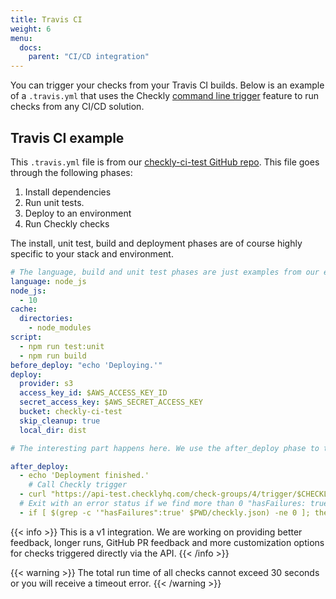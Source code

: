 ```yaml
---
title: Travis CI
weight: 6
menu:
  docs:
    parent: "CI/CD integration"
---
```


You can trigger your checks from your Travis CI builds. Below is an example of a `.travis.yml` that uses the 
Checkly [command line trigger](/docs/cicd/triggers/) feature to run checks from any CI/CD solution.

## Travis CI example

This `.travis.yml` file is from our [checkly-ci-test GitHub repo](https://github.com/checkly/checkly-ci-test).  This file 
goes through the following phases:

1. Install dependencies
2. Run unit tests.
3. Deploy to an environment
4. Run Checkly checks 

The install, unit test, build and deployment phases are of course highly specific to your stack and environment. 

```yaml
# The language, build and unit test phases are just examples from our example repo
language: node_js
node_js:
  - 10
cache:
  directories:
    - node_modules    
script:
  - npm run test:unit
  - npm run build  
before_deploy: "echo 'Deploying.'"
deploy:
  provider: s3
  access_key_id: $AWS_ACCESS_KEY_ID
  secret_access_key: $AWS_SECRET_ACCESS_KEY
  bucket: checkly-ci-test
  skip_cleanup: true
  local_dir: dist 

# The interesting part happens here. We use the after_deploy phase to trigger Checkly and either pass or fail the build.

after_deploy: 
  - echo 'Deployment finished.'
    # Call Checkly trigger
  - curl "https://api-test.checklyhq.com/check-groups/4/trigger/$CHECKLY_TOKEN" > $PWD/checkly.json
  # Exit with an error status if we find more than 0 "hasFailures: true" in the output
  - if [ $(grep -c '"hasFailures":true' $PWD/checkly.json) -ne 0 ]; then exit 1; fi
```


{{< info >}}
This is a v1 integration. We are working on providing better feedback, longer runs, GitHub PR feedback and more customization options
for checks triggered directly via the API. 
{{< /info >}}
 
 {{< warning >}}
 The total run time of all checks cannot exceed 30 seconds or you will receive a timeout error. 
 {{< /warning >}}
  


